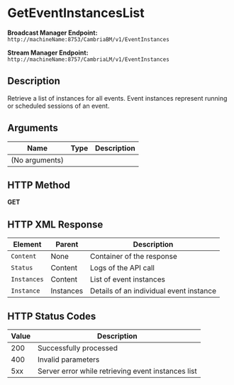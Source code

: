 # GetEventInstancesList

**Broadcast Manager Endpoint:**  
`http://machineName:8753/CambriaBM/v1/EventInstances`

**Stream Manager Endpoint:**  
`http://machineName:8757/CambriaLM/v1/EventInstances`

## Description
Retrieve a list of instances for all events. Event instances represent running or scheduled sessions of an event.

## Arguments

| Name   | Type   | Description |
|--------|--------|-------------|
| (No arguments) | | |

## HTTP Method
**GET**

## HTTP XML Response

| Element       | Parent   | Description                                    |
|---------------|----------|------------------------------------------------|
| `Content`     | None     | Container of the response                     |
| `Status`      | Content  | Logs of the API call                         |
| `Instances`   | Content  | List of event instances                      |
| `Instance`    | Instances| Details of an individual event instance       |

## HTTP Status Codes

| Value | Description                                            |
|-------|--------------------------------------------------------|
| 200   | Successfully processed                                 |
| 400   | Invalid parameters                                     |
| 5xx   | Server error while retrieving event instances list     |
